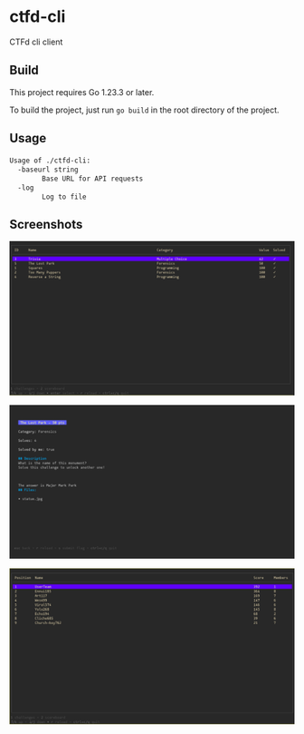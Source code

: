 # ctfd-cli
CTFd cli client

## Build

This project requires Go 1.23.3 or later.

To build the project, just run `go build` in the root directory of the project.

## Usage

```
Usage of ./ctfd-cli:
  -baseurl string
    	Base URL for API requests
  -log
    	Log to file
```

## Screenshots

![Challenges](/challenges.png)

![Challenge](/challenge.png)

![Scoreboard](/scoreboard.png)
